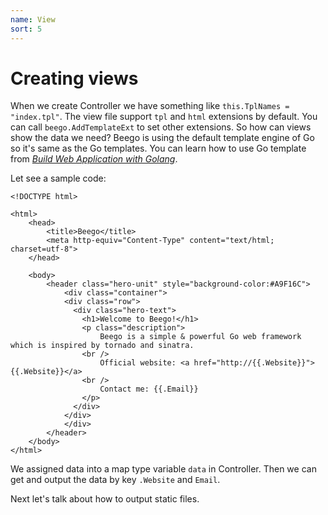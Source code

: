 ```yaml
---
name: View
sort: 5
---
```


# Creating views

When we create Controller we have something like `this.TplNames = "index.tpl"`. The view file support `tpl` and `html` extensions by default. You can call `beego.AddTemplateExt` to set other extensions. So how can views show the data we need? Beego is using the default template engine of Go so it's same as the Go templates. You can learn how to use Go template from [*Build Web Application with Golang*](https://github.com/Unknwon/build-web-application-with-golang_EN/blob/master/eBook/07.4.md).

Let see a sample code:

```
<!DOCTYPE html>

<html>
  	<head>
    	<title>Beego</title>
    	<meta http-equiv="Content-Type" content="text/html; charset=utf-8">
	</head>
  	
  	<body>
  		<header class="hero-unit" style="background-color:#A9F16C">
			<div class="container">
			<div class="row">
			  <div class="hero-text">
			    <h1>Welcome to Beego!</h1>
			    <p class="description">
			    	Beego is a simple & powerful Go web framework which is inspired by tornado and sinatra.
			    <br />
			    	Official website: <a href="http://{{.Website}}">{{.Website}}</a>
			    <br />
			    	Contact me: {{.Email}}
			    </p>
			  </div>
			</div>
			</div>
		</header>
	</body>
</html>
```

We assigned data into a map type variable `data` in Controller. Then we can get and output the data by key `.Website` and `Email`. 

Next let's talk about how to output static files.
